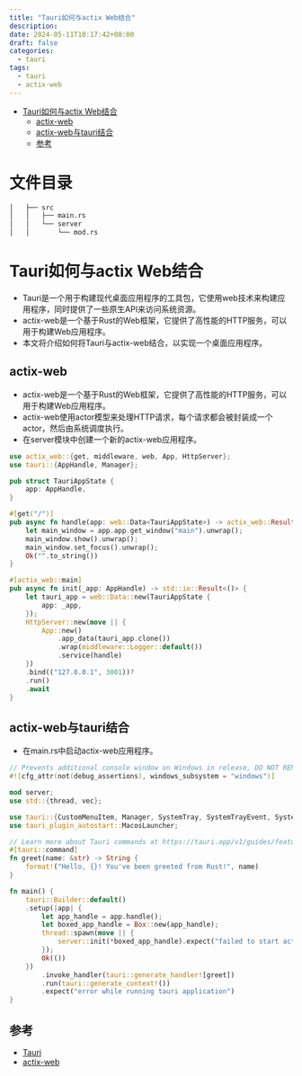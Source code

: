 ```yaml
---
title: "Tauri如何与actix Web结合"
description: 
date: 2024-05-11T10:17:42+08:00
draft: false
categories:
  - tauri
tags:
  - tauri
  - actix-web
---
```

<!--more-->

- [Tauri如何与actix Web结合](#tauri如何与actix-web结合)
  - [actix-web](##actix-web)
  - [actix-web与tauri结合](##actix-web与tauri结合)
  - [参考](##参考)

# 文件目录
```txt
│   ├── src
│   │   ├── main.rs
│   │   └── server
│   │       └── mod.rs
```

# Tauri如何与actix Web结合
- Tauri是一个用于构建现代桌面应用程序的工具包，它使用web技术来构建应用程序，同时提供了一些原生API来访问系统资源。
- actix-web是一个基于Rust的Web框架，它提供了高性能的HTTP服务，可以用于构建Web应用程序。
- 本文将介绍如何将Tauri与actix-web结合，以实现一个桌面应用程序。

## actix-web
- actix-web是一个基于Rust的Web框架，它提供了高性能的HTTP服务，可以用于构建Web应用程序。
- actix-web使用actor模型来处理HTTP请求，每个请求都会被封装成一个actor，然后由系统调度执行。
- 在server模块中创建一个新的actix-web应用程序。

```rust
use actix_web::{get, middleware, web, App, HttpServer};
use tauri::{AppHandle, Manager};

pub struct TauriAppState {
    app: AppHandle,
}

#[get("/")]
pub async fn handle(app: web::Data<TauriAppState>) -> actix_web::Result<String> {
    let main_window = app.app.get_window("main").unwrap();
    main_window.show().unwrap();
    main_window.set_focus().unwrap();
    Ok("".to_string())
}

#[actix_web::main]
pub async fn init(_app: AppHandle) -> std::io::Result<()> {
    let tauri_app = web::Data::new(TauriAppState {
        app: _app,
    });
    HttpServer::new(move || {
        App::new()
            .app_data(tauri_app.clone())
            .wrap(middleware::Logger::default())
            .service(handle)
    })
    .bind(("127.0.0.1", 3001))?
    .run()
    .await
}
```

## actix-web与tauri结合
- 在main.rs中启动actix-web应用程序。

```rust
// Prevents additional console window on Windows in release, DO NOT REMOVE!!
#![cfg_attr(not(debug_assertions), windows_subsystem = "windows")]

mod server;
use std::{thread, vec};

use tauri::{CustomMenuItem, Manager, SystemTray, SystemTrayEvent, SystemTrayMenu, SystemTrayMenuItem};
use tauri_plugin_autostart::MacosLauncher;

// Learn more about Tauri commands at https://tauri.app/v1/guides/features/command
#[tauri::command]
fn greet(name: &str) -> String {
    format!("Hello, {}! You've been greeted from Rust!", name)
}

fn main() {
    tauri::Builder::default()
    .setup(|app| {
        let app_handle = app.handle();
        let boxed_app_handle = Box::new(app_handle);
        thread::spawn(move || {
            server::init(*boxed_app_handle).expect("failed to start actix server");
        });
        Ok(())
    })
        .invoke_handler(tauri::generate_handler![greet])
        .run(tauri::generate_context!())
        .expect("error while running tauri application")
}
```

## 参考
- [Tauri](https://tauri.app/zh-cn/v1/guides/getting-started/setup/)
- [actix-web](https://actix.rs/docs/)